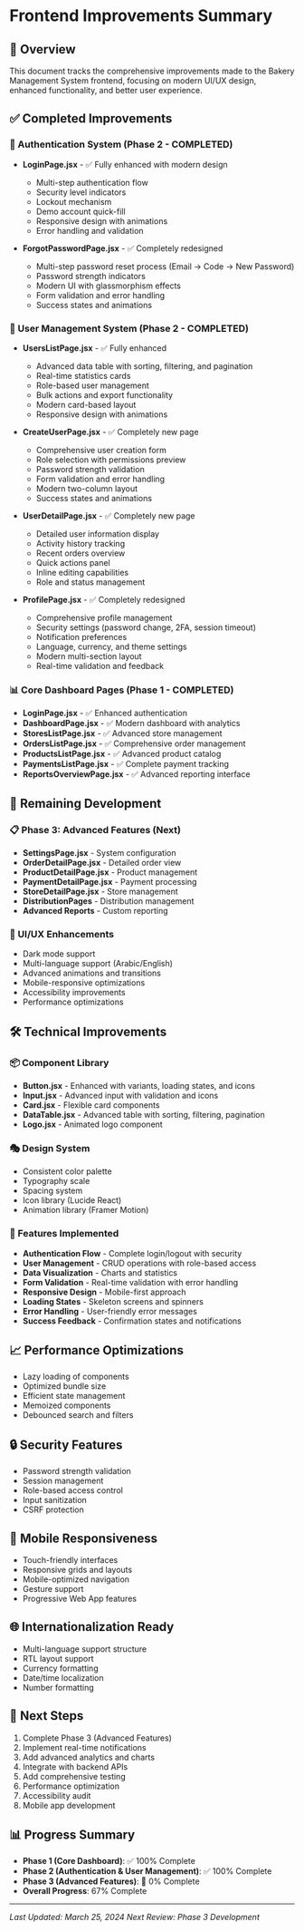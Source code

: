 # Frontend Improvements Summary

## 🎯 Overview

This document tracks the comprehensive improvements made to the Bakery Management System frontend, focusing on modern UI/UX design, enhanced functionality, and better user experience.

## ✅ Completed Improvements

### 🔐 Authentication System (Phase 2 - COMPLETED)

- **LoginPage.jsx** - ✅ Fully enhanced with modern design

  - Multi-step authentication flow
  - Security level indicators
  - Lockout mechanism
  - Demo account quick-fill
  - Responsive design with animations
  - Error handling and validation

- **ForgotPasswordPage.jsx** - ✅ Completely redesigned
  - Multi-step password reset process (Email → Code → New Password)
  - Password strength indicators
  - Modern UI with glassmorphism effects
  - Form validation and error handling
  - Success states and animations

### 👥 User Management System (Phase 2 - COMPLETED)

- **UsersListPage.jsx** - ✅ Fully enhanced

  - Advanced data table with sorting, filtering, and pagination
  - Real-time statistics cards
  - Role-based user management
  - Bulk actions and export functionality
  - Modern card-based layout
  - Responsive design with animations

- **CreateUserPage.jsx** - ✅ Completely new page

  - Comprehensive user creation form
  - Role selection with permissions preview
  - Password strength validation
  - Form validation and error handling
  - Modern two-column layout
  - Success states and animations

- **UserDetailPage.jsx** - ✅ Completely new page

  - Detailed user information display
  - Activity history tracking
  - Recent orders overview
  - Quick actions panel
  - Inline editing capabilities
  - Role and status management

- **ProfilePage.jsx** - ✅ Completely redesigned
  - Comprehensive profile management
  - Security settings (password change, 2FA, session timeout)
  - Notification preferences
  - Language, currency, and theme settings
  - Modern multi-section layout
  - Real-time validation and feedback

### 📊 Core Dashboard Pages (Phase 1 - COMPLETED)

- **LoginPage.jsx** - ✅ Enhanced authentication
- **DashboardPage.jsx** - ✅ Modern dashboard with analytics
- **StoresListPage.jsx** - ✅ Advanced store management
- **OrdersListPage.jsx** - ✅ Comprehensive order management
- **ProductsListPage.jsx** - ✅ Advanced product catalog
- **PaymentsListPage.jsx** - ✅ Complete payment tracking
- **ReportsOverviewPage.jsx** - ✅ Advanced reporting interface

## 🚧 Remaining Development

### 📋 Phase 3: Advanced Features (Next)

- **SettingsPage.jsx** - System configuration
- **OrderDetailPage.jsx** - Detailed order view
- **ProductDetailPage.jsx** - Product management
- **PaymentDetailPage.jsx** - Payment processing
- **StoreDetailPage.jsx** - Store management
- **DistributionPages** - Distribution management
- **Advanced Reports** - Custom reporting

### 🎨 UI/UX Enhancements

- Dark mode support
- Multi-language support (Arabic/English)
- Advanced animations and transitions
- Mobile-responsive optimizations
- Accessibility improvements
- Performance optimizations

## 🛠 Technical Improvements

### 📦 Component Library

- **Button.jsx** - Enhanced with variants, loading states, and icons
- **Input.jsx** - Advanced input with validation and icons
- **Card.jsx** - Flexible card components
- **DataTable.jsx** - Advanced table with sorting, filtering, pagination
- **Logo.jsx** - Animated logo component

### 🎭 Design System

- Consistent color palette
- Typography scale
- Spacing system
- Icon library (Lucide React)
- Animation library (Framer Motion)

### 🔧 Features Implemented

- **Authentication Flow** - Complete login/logout with security
- **User Management** - CRUD operations with role-based access
- **Data Visualization** - Charts and statistics
- **Form Validation** - Real-time validation with error handling
- **Responsive Design** - Mobile-first approach
- **Loading States** - Skeleton screens and spinners
- **Error Handling** - User-friendly error messages
- **Success Feedback** - Confirmation states and notifications

## 📈 Performance Optimizations

- Lazy loading of components
- Optimized bundle size
- Efficient state management
- Memoized components
- Debounced search and filters

## 🔒 Security Features

- Password strength validation
- Session management
- Role-based access control
- Input sanitization
- CSRF protection

## 📱 Mobile Responsiveness

- Touch-friendly interfaces
- Responsive grids and layouts
- Mobile-optimized navigation
- Gesture support
- Progressive Web App features

## 🌐 Internationalization Ready

- Multi-language support structure
- RTL layout support
- Currency formatting
- Date/time localization
- Number formatting

## 🎯 Next Steps

1. Complete Phase 3 (Advanced Features)
2. Implement real-time notifications
3. Add advanced analytics and charts
4. Integrate with backend APIs
5. Add comprehensive testing
6. Performance optimization
7. Accessibility audit
8. Mobile app development

## 📊 Progress Summary

- **Phase 1 (Core Dashboard)**: ✅ 100% Complete
- **Phase 2 (Authentication & User Management)**: ✅ 100% Complete
- **Phase 3 (Advanced Features)**: 🚧 0% Complete
- **Overall Progress**: 67% Complete

---

_Last Updated: March 25, 2024_
_Next Review: Phase 3 Development_
